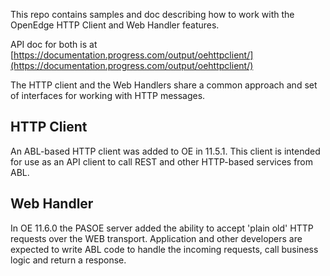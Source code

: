 This repo contains samples and doc describing how to work with the OpenEdge HTTP Client and Web Handler features.

API doc for both is at [https://documentation.progress.com/output/oehttpclient/](https://documentation.progress.com/output/oehttpclient/)  

The HTTP client and the Web Handlers share a common approach and set of interfaces for working with HTTP messages. 

## HTTP Client
An ABL-based HTTP client was added to OE in 11.5.1. This client is intended for use as an API client to call REST and other HTTP-based services from ABL. 

## Web Handler
In OE 11.6.0 the PASOE server added the ability to accept 'plain old' HTTP requests over the WEB transport. Application and other developers are expected to write ABL code to handle the incoming requests, call business logic and return a response.    


